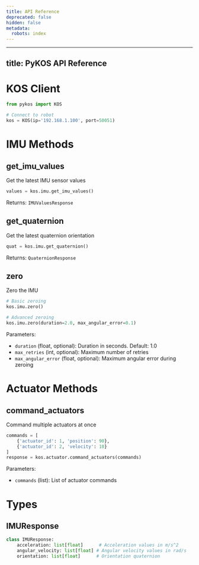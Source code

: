 ```yaml
---
title: API Reference
deprecated: false
hidden: false
metadata:
  robots: index
---
```

---
title: PyKOS API Reference
---

# KOS Client

```python
from pykos import KOS

# Connect to robot
kos = KOS(ip='192.168.1.100', port=50051)
```

# IMU Methods

## get\_imu\_values

Get the latest IMU sensor values

```python
values = kos.imu.get_imu_values()
```

Returns: `IMUValuesResponse`

## get\_quaternion

Get the latest quaternion orientation

```python
quat = kos.imu.get_quaternion()
```

Returns: `QuaternionResponse`

## zero

Zero the IMU

```python
# Basic zeroing
kos.imu.zero()

# Advanced zeroing
kos.imu.zero(duration=2.0, max_angular_error=0.1)
```

Parameters:

* `duration` (float, optional): Duration in seconds. Default: 1.0
* `max_retries` (int, optional): Maximum number of retries
* `max_angular_error` (float, optional): Maximum angular error during zeroing

# Actuator Methods

## command\_actuators

Command multiple actuators at once

```python
commands = [
    {'actuator_id': 1, 'position': 90},
    {'actuator_id': 2, 'velocity': 10}
]
response = kos.actuator.command_actuators(commands)
```

Parameters:

* `commands` (list): List of actuator commands

# Types

## IMUResponse

```python
class IMUResponse:
    acceleration: list[float]      # Acceleration values in m/s^2
    angular_velocity: list[float] # Angular velocity values in rad/s
    orientation: list[float]      # Orientation quaternion
```
